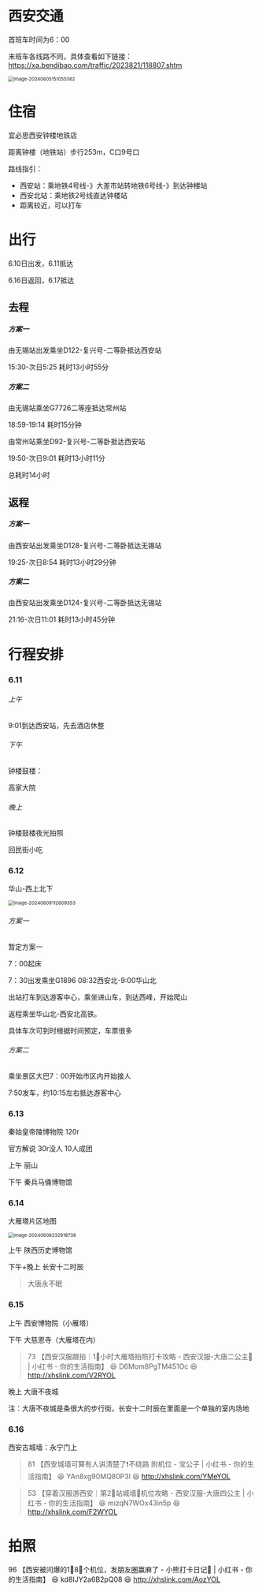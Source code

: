# 西安交通

首班车时间为6：00

末班车各线路不同，具体查看如下链接：https://xa.bendibao.com/traffic/2023821/118807.shtm

<img src="西安.assets/image-20240605151055362.png" alt="image-20240605151055362" style="zoom: 67%;" />



# 住宿

宜必思西安钟楼地铁店

距离钟楼（地铁站）步行253m，C口9号口

路线指引：

- 西安站：乘地铁4号线-》大差市站转地铁6号线-》到达钟楼站
- 西安北站：乘地铁2号线直达钟楼站
- 距离较近，可以打车

# 出行

6.10日出发，6.11抵达

6.16日返回，6.17抵达

## 去程

##### 方案一

由无锡站出发乘坐D122-复兴号-二等卧抵达西安站

15:30-次日5:25 耗时13小时55分

##### 方案二

由无锡站乘坐G7726二等座抵达常州站

18:59-19:14 耗时15分钟

由常州站乘坐D92-复兴号-二等卧抵达西安站

19:50-次日9:01 耗时13小时11分

总耗时14小时

## 返程

##### 方案一

由西安站出发乘坐D128-复兴号-二等卧抵达无锡站

19:25-次日8:54 耗时13小时29分钟

##### 方案二

由西安站出发乘坐D124-复兴号-二等卧抵达无锡站

21:16-次日11:01 耗时13小时45分钟

# 行程安排

### 6.11

###### 上午 

9:01到达西安站，先去酒店休整

###### 下午 

钟楼鼓楼：

高家大院

###### 晚上

钟楼鼓楼夜光拍照

回民街小吃

### 6.12

华山-西上北下

<img src="西安.assets/image-20240609112609353.png" alt="image-20240609112609353" style="zoom:67%;" />

###### 方案一

暂定方案一

7：00起床 

7：30出发乘坐G1896 08:32西安北-9:00华山北

出站打车到达游客中心，乘坐进山车，到达西峰，开始爬山



返程乘坐华山北-西安北高铁。

具体车次可到时根据时间预定，车票很多

###### 方案二

乘坐景区大巴7：00开始市区内开始接人

7:50发车，约10:15左右抵达游客中心

### 6.13

秦始皇帝陵博物院 120r

官方解说 30r没人 10人成团

上午 丽山

下午 秦兵马俑博物馆



### 6.14

大雁塔片区地图

<img src="西安.assets/image-20240608232918738.png" alt="image-20240608232918738" style="zoom:67%;" />

上午 陕西历史博物馆

下午+晚上 长安十二时辰

> 大唐永不眠
>

### 6.15

上午 西安博物院（小雁塔）

下午 大慈恩寺（大雁塔在内）

> 73 【西安汉服跟拍｜1⃣小时大雁塔拍照打卡攻略 - 西安汉服-大唐二公主📸 | 小红书 - 你的生活指南】 😆 D6Mom8PgTM451Oc 😆 http://xhslink.com/V2RYOL

晚上 大唐不夜城

注：大唐不夜城是条很大的步行街，长安十二时辰在里面是一个单独的室内场地





### 6.16

西安古城墙：永宁门上

> 81 【西安城墙可算有人讲清楚了❗不绕路 附机位 - 宝公子 | 小红书 - 你的生活指南】 😆 YAn8xg90MQ80P3l 😆 http://xhslink.com/YMeYOL

> 53 【穿着汉服游西安｜第2⃣站城墙📸机位攻略 - 西安汉服-大唐四公主 | 小红书 - 你的生活指南】 😆 mizqN7WOx43in5p 😆 http://xhslink.com/F2WYOL



# 拍照

96 【西安被问爆的1⃣️8⃣️个机位，发朋友圈赢麻了 - 小熊打卡日记🐻 | 小红书 - 你的生活指南】 😆 kd8IJY2a6B2pQ08 😆 http://xhslink.com/AozYOL




